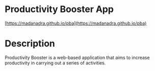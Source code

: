 # Productivity Booster App

[https://madanadra.github.io/pba](https://madanadra.github.io/pba)

# Description

Productivity Booster is a web-based application that aims to increase productivity in carrying out a series of activities.